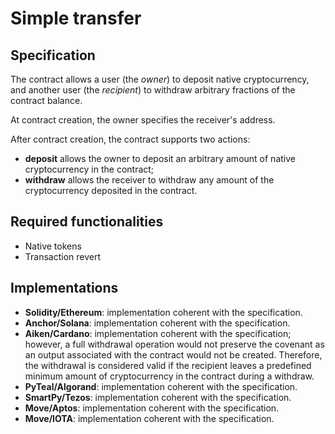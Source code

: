 # Simple transfer

## Specification 

The contract allows a user (the *owner*) to deposit native cryptocurrency, 
and another user (the *recipient*) to withdraw arbitrary fractions of the contract balance.

At contract creation, the owner specifies the receiver's address.

After contract creation, the contract supports two actions:
- **deposit** allows the owner to deposit an arbitrary amount of native cryptocurrency in the contract;
- **withdraw** allows the receiver to withdraw any amount of the cryptocurrency deposited in the contract.

## Required functionalities

- Native tokens
- Transaction revert

## Implementations

- **Solidity/Ethereum**: implementation coherent with the specification.
- **Anchor/Solana**: implementation coherent with the specification.
- **Aiken/Cardano**: implementation coherent with the specification; however, a full withdrawal operation would not preserve the covenant as an output associated with the contract would not be created. Therefore, the withdrawal is considered valid if the recipient leaves a predefined minimum amount of cryptocurrency in the contract during a withdraw.
- **PyTeal/Algorand**: implementation coherent with the specification.
- **SmartPy/Tezos**: implementation coherent with the specification.
- **Move/Aptos**: implementation coherent with the specification.
- **Move/IOTA**: implementation coherent with the specification.
